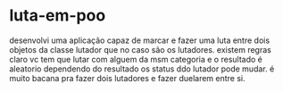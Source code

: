 # luta-em-poo
desenvolvi uma aplicação capaz de marcar e fazer uma luta entre dois objetos da classe lutador que no caso são os lutadores. existem regras claro vc tem que lutar com alguem da msm categoria e o resultado é aleatorio dependendo do resultado os status ddo lutador pode mudar. é  muito bacana pra  fazer dois lutadores e fazer duelarem entre si.

